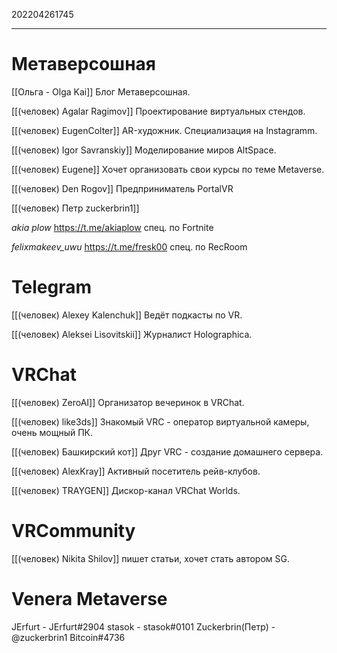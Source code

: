 202204261745
***
# Метаверсошная
[[Ольга - Olga Kai]]
Блог Метаверсошная.

[[(человек) Agalar Ragimov]]
Проектирование виртуальных стендов.

[[(человек) EugenColter]]
AR-художник. Специализация на Instagramm.

[[(человек) Igor Savranskiy]]
Моделирование миров AltSpace.

[[(человек) Eugene]]
Хочет организовать свои курсы по теме Metaverse.

[[(человек) Den Rogov]]
Предприниматель PortalVR

[[(человек) Петр zuckerbrin1]]

*akia plow*
https://t.me/akiaplow
спец. по Fortnite

*felixmakeev_uwu*
https://t.me/fresk00
спец. по RecRoom


# Telegram

[[(человек) Alexey Kalenchuk]]
Ведёт подкасты по VR.

[[(человек) Aleksei Lisovitskii]]
Журналист Holographica.

# VRChat
[[(человек) ZeroAI]]
Организатор вечеринок в VRChat.

[[(человек) like3ds]]
Знакомый VRC - оператор виртуальной камеры, очень мощный ПК.

[[(человек) Башкирский кот]]
Друг VRC - создание домашнего сервера.

[[(человек) AlexKray]]
Активный посетитель рейв-клубов.

[[(человек) TRAYGEN]]
Дискор-канал VRChat Worlds.

# VRCommunity
[[(человек) Nikita Shilov]]
пишет статьи, хочет стать автором SG.

# Venera Metaverse
JErfurt - JErfurt#2904
stasok - stasok#0101
Zuckerbrin(Петр) - @zuckerbrin1 Bitcoin#4736


